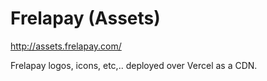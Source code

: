 # Frelapay (Assets)

http://assets.frelapay.com/

Frelapay logos, icons, etc,.. deployed over Vercel as a CDN.
